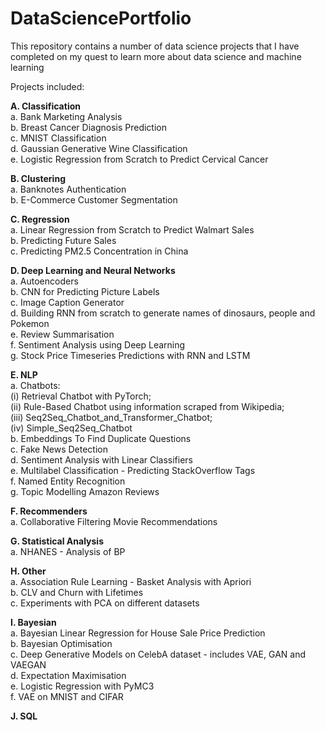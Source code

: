 # DataSciencePortfolio

This repository contains a number of data science projects that I have completed on my quest to learn more about data science and machine learning

Projects included:   

**A. Classification**    
    a. Bank Marketing Analysis      
    b. Breast Cancer Diagnosis Prediction       
    c. MNIST Classification     
    d. Gaussian Generative Wine Classification  
    e. Logistic Regression from Scratch to Predict Cervical Cancer    

**B. Clustering**      
    a. Banknotes Authentication    
    b. E-Commerce Customer Segmentation     
  
**C. Regression**   
    a. Linear Regression from Scratch to Predict Walmart Sales    
    b. Predicting Future Sales       
    c. Predicting PM2.5 Concentration in China    
  
**D. Deep Learning and Neural Networks**  
  a. Autoencoders     
  b. CNN for Predicting Picture Labels    
  c. Image Caption Generator    
  d. Building RNN from scratch to generate names of dinosaurs, people and Pokemon      
  e. Review Summarisation   
  f. Sentiment Analysis using Deep Learning       
  g. Stock Price Timeseries Predictions with RNN and LSTM      
  
**E. NLP**   
  a. Chatbots:         
          (i) Retrieval Chatbot with PyTorch;       
          (ii) Rule-Based Chatbot using information scraped from Wikipedia;      
          (iii) Seq2Seq_Chatbot_and_Transformer_Chatbot;       
          (iv) Simple_Seq2Seq_Chatbot              
  b. Embeddings To Find Duplicate Questions   
  c. Fake News Detection    
  d. Sentiment Analysis with Linear Classifiers    
  e. Multilabel Classification - Predicting StackOverflow Tags    
  f. Named Entity Recognition    
  g. Topic Modelling Amazon Reviews    
  
**F. Recommenders**    
  a. Collaborative Filtering Movie Recommendations     
  
**G. Statistical Analysis**    
  a. NHANES - Analysis of BP    
  
**H. Other**    
  a. Association Rule Learning - Basket Analysis with Apriori  
  b. CLV and Churn with Lifetimes     
  c. Experiments with PCA on different datasets    
  
**I. Bayesian**     
  a. Bayesian Linear Regression for House Sale Price Prediction    
  b. Bayesian Optimisation    
  c. Deep Generative Models on CelebA dataset - includes VAE, GAN and VAEGAN      
  d. Expectation Maximisation    
  e. Logistic Regression with PyMC3    
  f. VAE on MNIST and CIFAR   
  
**J. SQL**   
  
